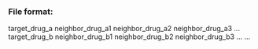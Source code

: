### File format:

target_drug_a neighbor_drug_a1 neighbor_drug_a2 neighbor_drug_a3 ...
target_drug_b neighbor_drug_b1 neighbor_drug_b2 neighbor_drug_b3 ... 
...
